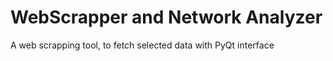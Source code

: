 # WebScrapper and Network Analyzer

A web scrapping tool, to fetch selected data with PyQt interface
